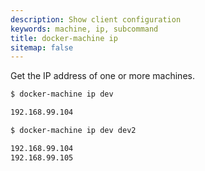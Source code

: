 ```yaml
---
description: Show client configuration
keywords: machine, ip, subcommand
title: docker-machine ip
sitemap: false
---
```


Get the IP address of one or more machines.

```bash
$ docker-machine ip dev

192.168.99.104

$ docker-machine ip dev dev2

192.168.99.104
192.168.99.105
```
